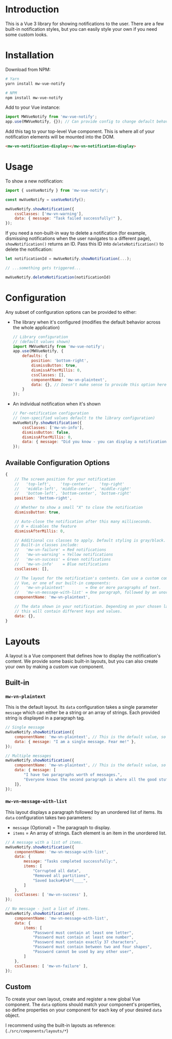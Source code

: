 
# Introduction

This is a Vue 3 library for showing notifications to the user. There are a few built-in notification styles, but you can easily style your own if you need some custom looks.

# Installation

Download from NPM:

```bash
# Yarn
yarn install mw-vue-notify

# NPM
npm install mw-vue-notify
```

Add to your Vue instance:

```javascript
import MWVueNotify from 'mw-vue-notify';
app.use(MWVueNotify, {}); // Can provide config to change default behavior - see below.
```

Add this tag to your top-level Vue component. This is where all of your notification elements will be mounted into the DOM.
```html
<mw-vn-notification-display></mw-vn-notification-display>
```

# Usage

To show a new notification:

```javascript
import { useVueNotify } from 'mw-vue-notify';

const mwVueNotify = useVueNotify();

mwVueNotify.showNotification({
    cssClasses: ['mw-vn-warning'],
    data: { message: "Task failed successfully!" },
});
```

If you need a non-built-in way to delete a notification (for example, dismissing notifications when the user navigates to a different page), `showNotification()` returns an ID. Pass this ID into `deleteNotification()` to delete the notification:

```javascript
let notificationId = mwVueNotify.showNotification(...);

// ...something gets triggered...

mwVueNotify.deleteNotification(notificationId)
```

# Configuration

Any subset of configuration options can be provided to either:

* The library when it's configured (modifies the default behavior across the whole application)
    ```javascript
    // Library configuration
    // (default values shown)
    import MWVueNotify from 'mw-vue-notify';
    app.use(MWVueNotify, {
        defaults: {
            position: 'bottom-right',
            dismissButton: true,
            dismissAfterMillis: 0,
            cssClasses: [],
            componentName: 'mw-vn-plaintext',
            data: {}, // Doesn't make sense to provide this option here, but listed for completeness.
        }
    });
    ```

* An individual notification when it's shown
    ```javascript
    // Per-notification configuration
    // (non-specified values default to the library configuration)
    mwVueNotify.showNotification({
        cssClasses: ['mw-vn-info'],
        dismissButton: false,
        dismissAfterMillis: 0,
        data: { message: "Did you know - you can display a notification that can't be closed? Fascinating." },
    });
    ```

## Available Configuration Options

```javascript
{
    // The screen position for your notification
    //   'top-left',    'top-center',    'top-right'
    //   'middle-left', 'middle-center', 'middle-right'
    //   'bottom-left', 'bottom-center', 'bottom-right'
    position: 'bottom-right',

    // Whether to show a small "X" to close the notification
    dismissButton: true,

    // Auto-close the notification after this many milliseconds.
    // 0 = disables the feature
    dismissAfterMillis: 0,

    // Additional css classes to apply. Default styling is gray/black.
    // Built-in classes include:
    //   'mw-vn-failure' = Red notifications
    //   'mw-vn-warning' = Yellow notifications
    //   'mw-vn-success' = Green notifications
    //   'mw-vn-info'    = Blue notifications
    cssClasses: [],

    // The layout for the notification's contents. Can use a custom component registered with
    // Vue, or one of our built-in components:
    //   'mw-vn-plaintext'         = One or more paragraphs of text.
    //   'mw-vn-message-with-list' = One paragraph, followed by an unordered list of items.
    componentName: 'mw-vn-plaintext',

    // The data shown in your notification. Depending on your chosen layout (`componentName`),
    // this will contain different keys and values.
    data: {},
}
```

# Layouts

A layout is a Vue component that defines how to display the notification's content. We provide some basic built-in layouts, but you can also create your own by making a custom vue component.

## Built-in

### `mw-vn-plaintext`

This is the default layout. Its `data` configuration takes a single parameter `message` which can either be a string or an array of strings. Each provided string is displayed in a paragraph tag.

```javascript
// Single message
mwVueNotify.showNotification({
    componentName: 'mw-vn-plaintext', // This is the default value, so can be omitted.
    data: { message: "I am a single message. Fear me!" },
});

// Multiple messages
mwVueNotify.showNotification({
    componentName: 'mw-vn-plaintext', // This is the default value, so can be omitted.
    data: { message: [
        "I have two paragraphs worth of messages.",
        "Everyone knows the second paragraph is where all the good stuff is.",
    ]},
});
```

### `mw-vn-message-with-list`

This layout displays a paragraph followed by an unordered list of items. Its `data` configuration takes two parameters:

* `message` (Optional) = The paragraph to display.
* `items` = An array of strings. Each element is an item in the unordered list.

```javascript
// A message with a list of items.
mwVueNotify.showNotification({
    componentName: 'mw-vn-message-with-list',
    data: {
        message: "Tasks completed successfully:",
        items: [
            "Corrupted all data",
            "Removed all partitions",
            "Saved backu#$%4*(____",
        ]
    },
    cssClasses: [ 'mw-vn-success' ],
});

// No message - just a list of items.
mwVueNotify.showNotification({
    componentName: 'mw-vn-message-with-list',
    data: {
        items: [
            "Password must contain at least one letter",
            "Password must contain at least one number",
            "Password must contain exactly 37 characters",
            "Password must contain between two and four shapes",
            "Password cannot be used by any other user",
        ]
    },
    cssClasses: [ 'mw-vn-failure' ],
});
```

## Custom

To create your own layout, create and register a new global Vue component. The `data` options should match your component's properties, so define properties on your component for each key of your desired `data` object.

I recommend using the built-in layouts as reference: (`./src/components/layouts/*`)
